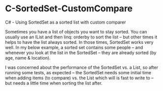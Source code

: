 # C-SortedSet-CustomCompare
C# - Using SortedSet as a sorted list with custom comparer

Sometimes you have a list of objects you want to stay sorted. You can usually use an IList and then linq: orderby to sort the list – but other times it helps to have the list always sorted. In those times, SortedSet works very well. In my below example, a sorted set contains some people – and whenever you look at the list in the SortedSet – they are already sorted (by age, name & location).

I was concerned about the performance of the SortedSet vs. a List, so after running some tests, as expected – the SortedSet needs some initial time when adding items (to compare) vs. the List which will is fast to write to – but needs a little time when sorting the list after. 
